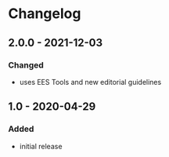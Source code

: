 # Changelog

## 2.0.0 - 2021-12-03

### Changed

- uses EES Tools and new editorial guidelines


## 1.0 - 2020-04-29

### Added

- initial release

